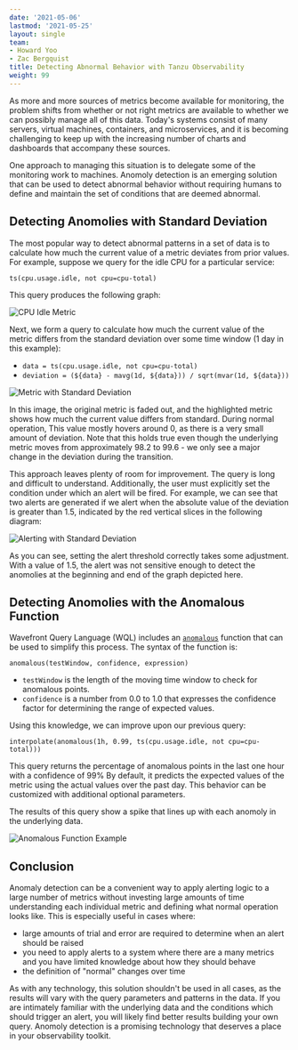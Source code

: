 ```yaml
---
date: '2021-05-06'
lastmod: '2021-05-25'
layout: single
team:
- Howard Yoo
- Zac Bergquist
title: Detecting Abnormal Behavior with Tanzu Observability
weight: 99
---
```


As more and more sources of metrics become available for monitoring, the problem
shifts from whether or not right metrics are available to whether we can possibly
manage all of this data. Today's systems consist of many servers, virtual
machines, containers, and microservices, and it is becoming challenging to keep
up with the increasing number of charts and dashboards that accompany these
sources.

One approach to managing this situation is to delegate some of the monitoring work
to machines. Anomoly detection is an emerging solution that can be used to detect
abnormal behavior without requiring humans to define and maintain the set of conditions
that are deemed abnormal.

## Detecting Anomolies with Standard Deviation

The most popular way to detect abnormal patterns in a set of data is to
calculate how much the current value of a metric deviates from prior values. For
example, suppose we query for the idle CPU for a particular service:

```
ts(cpu.usage.idle, not cpu=cpu-total)
```

This query produces the following graph:

![CPU Idle Metric](/images/outcomes/app-observability/anomoly-cpu-metric.png)

Next, we form a query to calculate how much the current value of the metric differs from the
standard deviation over some time window (1 day in this example):

- `data = ts(cpu.usage.idle, not cpu=cpu-total)`
- `deviation = (${data} - mavg(1d, ${data})) / sqrt(mvar(1d, ${data}))`

![Metric with Standard Deviation](/images/outcomes/app-observability/anomoly-stdev.png)

In this image, the original metric is faded out, and the highlighted metric
shows how much the current value differs from standard. During normal operation,
This value mostly hovers around 0, as there is a very small amount of deviation.
Note that this holds true even though the underlying metric moves from
approximately 98.2 to 99.6 - we only see a major change in the deviation during
the transition.

This approach leaves plenty of room for improvement. The query is long and
difficult to understand. Additionally, the user must explicitly set the
condition under which an alert will be fired. For example, we can see that two
alerts are generated if we alert when the absolute value of the deviation is
greater than 1.5, indicated by the red vertical slices in the following diagram:

![Alerting with Standard Deviation](/images/outcomes/app-observability/anomoly-stdev-alerts.png)

As you can see, setting the alert threshold correctly takes some adjustment.
With a value of 1.5, the alert was not sensitive enough to detect the anomolies
at the beginning and end of the graph depicted here.

## Detecting Anomolies with the Anomalous Function

Wavefront Query Language (WQL) includes an
[`anomalous`](https://docs.wavefront.com/ts_anomalous.html) function that can be
used to simplify this process. The syntax of the function is:

```
anomalous(testWindow, confidence, expression)
```

- `testWindow` is the length of the moving time window to check for anomalous points.
- `confidence` is a number from 0.0 to 1.0 that expresses the confidence factor
  for determining the range of expected values.

Using this knowledge, we can improve upon our previous query:

```
interpolate(anomalous(1h, 0.99, ts(cpu.usage.idle, not cpu=cpu-total)))
```

This query returns the percentage of anomalous points in the last one hour with
a confidence of 99% By default, it predicts the expected values of the metric
using the actual values over the past day. This behavior can be customized with
additional optional parameters.

The results of this query show a spike that lines up with each anomoly in the
underlying data.

![Anomalous Function Example](/images/outcomes/app-observability/anomoly-anomalous.png)

## Conclusion

Anomaly detection can be a convenient way to apply alerting logic to a large
number of metrics without investing large amounts of time understanding each
individual metric and defining what normal operation looks like. This is
especially useful in cases where:

- large amounts of trial and error are required to determine when an alert
  should be raised
- you need to apply alerts to a system where there are a many metrics and you
  have limited knowledge about how they should behave
- the definition of "normal" changes over time

As with any technology, this solution shouldn't be used in all cases, as the
results will vary with the query parameters and patterns in the data. If you are
intimately familiar with the underlying data and the conditions which should
trigger an alert, you will likely find better results building your own query.
Anomoly detection is a promising technology that deserves a place in your
observability toolkit.